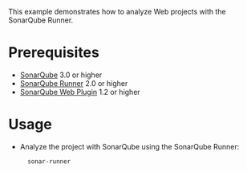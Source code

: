 This example demonstrates how to analyze Web projects with the SonarQube Runner.

Prerequisites
=============
* [SonarQube](http://www.sonarsource.org/downloads/) 3.0 or higher
* [SonarQube Runner](http://docs.codehaus.org/x/N4KxDQ) 2.0 or higher
* [SonarQube Web Plugin](http://docs.codehaus.org/display/SONAR/Web+Plugin) 1.2 or higher

Usage
=====
* Analyze the project with SonarQube using the SonarQube Runner:

        sonar-runner
